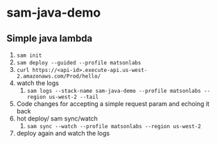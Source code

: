 # sam-java-demo

## Simple java lambda
1. `sam init`
2. `sam deploy --guided --profile matsonlabs`
3. `curl https://<api-id>.execute-api.us-west-2.amazonaws.com/Prod/hello/`
4. watch the logs 
   1. `sam logs --stack-name sam-java-demo --profile matsonlabs --region us-west-2 --tail`
5. Code changes for accepting a simple request param and echoing it back
6. hot deploy/ sam sync/watch
   1. `sam sync --watch --profile matsonlabs --region us-west-2`
6. deploy again and watch the logs

